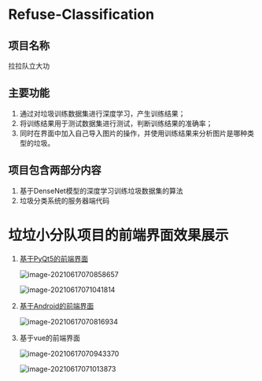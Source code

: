 # Refuse-Classification

## 项目名称

拉拉队立大功

## 主要功能

1. 通过对垃圾训练数据集进行深度学习，产生训练结果；
2. 将训练结果用于测试数据集进行测试，判断训练结果的准确率；
3. 同时在界面中加入自己导入图片的操作，并使用训练结果来分析图片是哪种类型的垃圾。

## 项目包含两部分内容

1. 基于DenseNet模型的深度学习训练垃圾数据集的算法
2. 垃圾分类系统的服务器端代码

# 垃垃小分队项目的前端界面效果展示

1. [基于PyQt5的前端界面](https://github.com/Vanish-Zeng/Refuse-Classification-qt5)

   ![image-20210617070858657](https://i.loli.net/2021/06/17/bf3gW2unz8MGKdx.png)

   ![image-20210617071041814](https://i.loli.net/2021/06/17/oH35PTeyrlO81x6.png)

   

2. [基于Android的前端界面](https://github.com/porphyra3/trash-Classification-Android)

   ![image-20210617070816934](https://i.loli.net/2021/06/17/92NvtXE5PhrABik.png)

3. 基于vue的前端界面

   ![image-20210617070943370](https://i.loli.net/2021/06/17/KfUGTyxO8sNMPFQ.png)

   ![image-20210617071013873](https://i.loli.net/2021/06/17/5rLTQJpbRtIOjUV.png)

